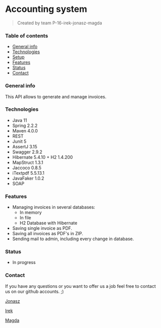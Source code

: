 # Accounting system
> Created by team P-16-irek-jonasz-magda

### Table of contents
* [General info](#general-info)
* [Technologies](#technologies)
* [Setup](#setup)
* [Features](#features)
* [Status](#status)
* [Contact](#contact)

### General info
This API allows to generate and manage invoices.

### Technologies
* Java 11
* Spring 2.2.2
* Maven 4.0.0
* REST
* Junit 5
* AssertJ 3.15
* Swagger 2.9.2
* Hibernate 5.4.10 + H2 1.4.200 
* MapStruct 1.3.1
* Jaccoco 0.8.5
* iTextpdf 5.5.13.1
* JavaFaker 1.0.2
* SOAP

### Features
* Managing invoices in several databases:
	* In memory
	* In file
	* H2 Database with Hibernate
* Saving single invoice as PDF.
* Saving all invoices as PDF's in ZIP.
* Sending mail to admin, including every change in database.

### Status
* In progress

### Contact
If you have any questions or you want to offer us a job feel free to contact us on our github accounts. ;)

[Jonasz](https://github.com/lapa44)

[Irek](https://github.com/ireneuo)

[Magda](https://github.com/magdalena-git-hub)